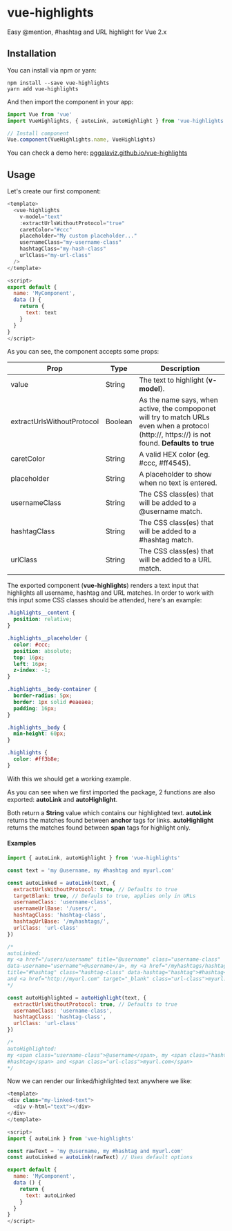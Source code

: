 # vue-highlights

Easy @mention, #hashtag and URL highlight for Vue 2.x

## Installation

You can install via npm or yarn:

```shell
npm install --save vue-highlights
yarn add vue-highlights
```

And then import the component in your app:

```javascript
import Vue from 'vue'
import VueHighlights, { autoLink, autoHighlight } from 'vue-highlights'

// Install component
Vue.component(VueHighlights.name, VueHighlights)
```

You can check a demo here: [pggalaviz.github.io/vue-highlights](https://pggalaviz.github.io/vue-highlights)

## Usage

Let's create our first component:

```javascript
<template>
  <vue-highlights
    v-model="text"
    :extractUrlsWithoutProtocol="true"
    caretColor="#ccc"
    placeholder="My custom placeholder..."
    usernameClass="my-username-class"
    hashtagClass="my-hash-class"
    urlClass="my-url-class"
  />
</template>

<script>
export default {
  name: 'MyComponent',
  data () {
    return {
      text: text
    }
  }
}
</script>
```

As you can see, the component accepts some props:

| Prop | Type | Description |
| ---- | ---- | -------- |
| value | String | The text to highlight (**v-model**). |
| extractUrlsWithoutProtocol | Boolean | As the name says, when active, the compoponet will try to match URLs even when a protocol (http://, https://) is not found. **Defaults to true** |
| caretColor | String | A valid HEX color (eg. #ccc, #ff4545). |
| placeholder | String | A placeholder to show when no text is entered. |
| usernameClass | String | The CSS class(es) that will be added to a @username match. |
| hashtagClass | String | The CSS class(es) that will be added to a #hashtag match. |
| urlClass | String | The CSS class(es) that will be added to a URL match. |

The exported component (**vue-highlights**) renders a text input that highlights all username, hashtag and URL matches. In order to work with this input some CSS classes should be attended, here's an example:

```css
.highlights__content {
  position: relative;
}

.highlights__placeholder {
  color: #ccc;
  position: absolute;
  top: 16px;
  left: 16px;
  z-index: -1;
}

.highlights__body-container {
  border-radius: 5px;
  border: 1px solid #eaeaea;
  padding: 16px;
}

.highlights__body {
  min-height: 60px;
}

.highlights {
  color: #ff3b8e;
}
```

With this we should get a working example.

As you can see when we first imported the package, 2 functions are also exported: **autoLink** and **autoHighlight**.

Both return a **String** value which contains our highlighted text. **autoLink** returns the matches found between **anchor** tags for links. **autoHighlight** returns the matches found between **span** tags for highlight only.

#### Examples

```javascript
import { autoLink, autoHighlight } from 'vue-highlights'

const text = 'my @username, my #hashtag and myurl.com'

const autoLinked = autoLink(text, {
  extractUrlsWithoutProtocol: true, // Defaults to true
  targetBlank: true, // Defauls to true, applies only in URLs
  usernameClass: 'username-class',
  usernameUrlBase: '/users/',
  hashtagClass: 'hashtag-class',
  hashtagUrlBase: '/myhashtags/',
  urlClass: 'url-class'
})

/*
autoLinked:
my <a href="/users/username" title="@username" class="username-class"
data-username="username">@username</a>, my <a href="/myhashtags/hashtag"
title="#hashtag" class="hashtag-class" data-hashtag="hashtag">#hashtag</a>
and <a href="http://myurl.com" target="_blank" class="url-class">myurl.com</a>
*/

const autoHighlighted = autoHighlight(text, {
  extractUrlsWithoutProtocol: true, // Defaults to true
  usernameClass: 'username-class',
  hashtagClass: 'hashtag-class',
  urlClass: 'url-class'
})

/*
autoHighlighted:
my <span class="username-class">@username</span>, my <span class="hashtag-class">
#hashtag</span> and <span class="url-class">myurl.com</span>
*/
```

Now we can render our linked/highlighted text anywhere we like:

```javascript
<template>
<div class="my-linked-text">
  <div v-html="text"></div>
</div>
</template>

<script>
import { autoLink } from 'vue-highlights'

const rawText = 'my @username, my #hashtag and myurl.com'
const autoLinked = autoLink(rawText) // Uses default options

export default {
  name: 'MyComponent',
  data () {
    return {
      text: autoLinked
    }
  }
}
</script>
```
